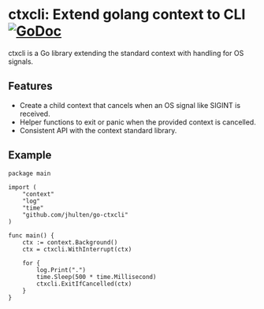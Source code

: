# ctxcli: Extend golang context to CLI [![GoDoc](https://godoc.org/github.com/jhulten/go-ctxcli?status.png)](https://godoc.org/github.com/jhulten/go-ctxcli)

ctxcli is a Go library extending the standard context with handling for OS signals. 

## Features

- Create a child context that cancels when an OS signal like SIGINT is received.
- Helper functions to exit or panic when the provided context is cancelled.
- Consistent API with the context standard library.
 
## Example


```golang
package main

import (
    "context"
    "log"
    "time"
    "github.com/jhulten/go-ctxcli"
)

func main() {
    ctx := context.Background()
    ctx = ctxcli.WithInterrupt(ctx)

    for {
        log.Print(".")
        time.Sleep(500 * time.Millisecond)
        ctxcli.ExitIfCancelled(ctx)
    }
}
```


